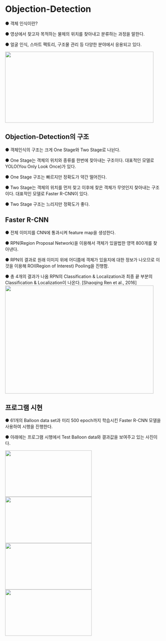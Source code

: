 # Objection-Detection  
● 객체 인식이란?  

● 영상에서 찾고자 목적하는 물체의 위치를 찾아내고 분류하는 과정을 말한다.  

●  얼굴 인식, 스마트 팩토리, 구조물 관리 등 다양한 분야에서 응용되고 있다.

<img src="https://user-images.githubusercontent.com/98728682/153541046-76ce92af-64ae-40da-b49f-b80de477a92c.jpg" width="480" height="230">

## Objection-Detection의 구조  
● 객체인식의 구조는 크게 One Stage와 Two Stage로 나뉜다.  

● One Stage는 객체의 위치와 종류를 한번에 찾아내는 구조이다. 대표적인 모델로 YOLO(You Only Look Once)가 있다.  

● One Stage 구조는 빠르지만 정확도가 약간 떨어진다.  

● Two Stage는 객체의 위치를 먼저 찾고 이후에 찾은 객체가 무엇인지 찾아내는 구조이다. 대표적인 모델로 Faster R-CNN이 있다.  

● Two Stage 구조는 느리지만 정확도가 좋다.

## Faster R-CNN
● 전체 이미지를 CNN에 통과시켜 feature map을 생성한다.  

● RPN(Region Proposal Network)을 이용해서 객체가 있을법한 영역 800개를 찾아낸다.  

● RPN의 결과로 원래 이미지 위에 어디쯤에 객체가 있을지에 대한 정보가 나오므로 이것을 이용해 ROI(Region of Interest) Pooling을 진행함.  

● 총 4개의 결과가 나옴 RPN의 Classification & Localization과 최종 끝 부분의 Classification &  Localization이 나온다. [Shaoqing Ren et al., 2016]
<img src="https://user-images.githubusercontent.com/98728682/153544846-fe9ca3dc-54cf-4186-8931-4872c5635804.png" width="480" height="350">  

## 프로그램 시현
● 61개의 Balloon data set과 미리 500 epoch까지 학습시킨 Faster R-CNN 모델을 사용하여 시행을 진행한다.  

● 아래에는 프로그램 시행에서 Test Balloon data와 결과값을 보여주고 있는 사진이다.  

<img src="https://user-images.githubusercontent.com/98728682/153546310-6d701e67-c25f-407e-9547-5c01d3e02877.png" width="280" height="150"><img src="https://user-images.githubusercontent.com/98728682/153546345-e210a11f-2206-4da3-a9d9-afa882b55b8e.png" width="280" height="150">  
<img src="https://user-images.githubusercontent.com/98728682/153546365-147b8ab4-1977-4007-8efb-0815819223ee.png" width="280" height="150"><img src="https://user-images.githubusercontent.com/98728682/153546389-b07f91b1-74a5-43d0-8707-2cf75c780ee7.png" width="280" height="150">
